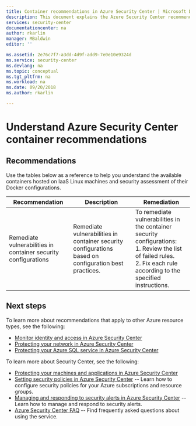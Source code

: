 ```yaml
---
title: Container recommendations in Azure Security Center | Microsoft Docs
description: This document explains the Azure Security Center recommendations for how to help protect your containers.
services: security-center
documentationcenter: na
author: rkarlin
manager: MBaldwin
editor: ''

ms.assetid: 2e76c7f7-a3dd-4d9f-add9-7e0e10e9324d
ms.service: security-center
ms.devlang: na
ms.topic: conceptual
ms.tgt_pltfrm: na
ms.workload: na
ms.date: 09/20/2018
ms.author: rkarlin

---
```

# Understand Azure Security Center container recommendations


## Recommendations
Use the tables below as a reference to help you understand the available containers hosted on IaaS Linux machines and security assessment of their Docker configurations.

| Recommendation | Description | Remediation |
| --- | --- | --- |
|Remediate vulnerabilities in container security configurations |Remediate vulnerabilities in container security configurations based on configuration best practices.| To remediate vulnerabilities in the container security configurations:<br>1. Review the list of failed rules.<br>2. Fix each rule according to the specified instructions.|


## Next steps
To learn more about recommendations that apply to other Azure resource types, see the following:

* [Monitor identity and access in Azure Security Center](security-center-identity-access.md)
* [Protecting your network in Azure Security Center](security-center-network-recommendations.md)
* [Protecting your Azure SQL service in Azure Security Center](security-center-sql-service-recommendations.md)

To learn more about Security Center, see the following:

* [Protecting your machines and applications in Azure Security Center](security-center-virtual-machine-protection.md)
* [Setting security policies in Azure Security Center](security-center-policies.md) -- Learn how to configure security policies for your Azure subscriptions and resource groups.
* [Managing and responding to security alerts in Azure Security Center](security-center-managing-and-responding-alerts.md) -- Learn how to manage and respond to security alerts.
* [Azure Security Center FAQ](security-center-faq.md) -- Find frequently asked questions about using the service.

